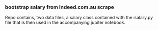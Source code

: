  
### bootstrap salary from indeed.com.au scrape

Repo contains, two data files, a salary class contained with the isalary.py file that is then used in the accompanying jupiter notebook. 
